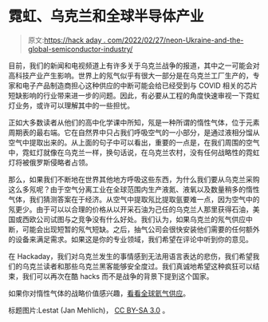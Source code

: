 # 霓虹、乌克兰和全球半导体产业

> 原文:[https://hack aday . com/2022/02/27/neon-Ukraine-and-the-global-semiconductor-industry/](https://hackaday.com/2022/02/27/neon-ukraine-and-the-global-semiconductor-industry/)

目前，我们的新闻和电视频道上有许多关于乌克兰战争的报道，其中之一可能会对高科技产业产生影响。世界上的氖气似乎有很大一部分是在乌克兰工厂生产的，专家和电子产品制造商担心这种供应的中断可能会给已经受到与 COVID 相关的芯片短缺影响的行业带来进一步的问题。因此，有必要从工程的角度快速审视一下霓虹灯业务，或许可以理解其中的一些担忧。

正如大多数读者从他们的高中化学课中所知，氖是一种所谓的惰性气体，位于元素周期表的最右端。它在自然界中只占我们呼吸空气的一小部分，是通过液相分馏从空气中提取出来的。从上面的句子中可以看出，重要的一点是，在我们周围的空气中，霓虹灯就像在乌克兰一样，换句话说，在乌克兰农村，没有任何战略性的霓虹灯将被俄罗斯侵略者占领。

那么，如果我们不断地在世界其他地方呼吸这些东西，为什么我们要从乌克兰采购这么多氖呢？由于空气分离工业在全球范围内生产液氮、液氧以及数量稍多的惰性气体，我们猜测答案在于经济。从空气中提取氖比提取氩要难一点，因为空气中的氖更少。由于可以以合理的价格从以开采石油为己任的乌克兰人那里获得石油，美国或西欧公司试图与之竞争没有什么好处。我们认为，如果乌克兰的氖气供应中断，可能会出现短暂的氖气短缺。之后，抽气公司会很快安装他们需要的任何额外的设备来满足需求。如果这是你的专业领域，我们希望在评论中听到你的意见。

在 Hackaday，我们对乌克兰发生的事情感到无法用语言表达的悲伤，我们希望我们的乌克兰读者和那些乌克兰黑客能够安全度过。我们真诚地希望这种疯狂可以结束，我们可以再次在酷 hacks 而不是战争的背景下提到这个国家。

如果你对惰性气体的战略价值感兴趣，[看看全球氦气供应](https://hackaday.com/2016/07/11/the-dubious-claim-of-a-world-helium-shortage/)。

标题图片:Lestat (Jan Mehlich)， [CC BY-SA 3.0](https://commons.wikimedia.org/wiki/File:Neon.JPG) 。